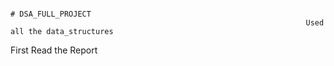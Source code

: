                                                                           # DSA_FULL_PROJECT
                                                                      Used all the data_structures
First Read the Report 
